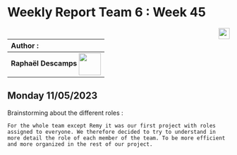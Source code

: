 # Weekly Report Team 6 : Week 45 

[<img src="https://www.presse-citron.net/app/uploads/2020/06/linkedin-logo.jpg"  width="25px" align=right>](https://www.linkedin.com/in/rapha%C3%ABl-descamps-201112293)


| Author :        |
| :-------------- |
| **Raphaël Descamps** <img src="https://ca.slack-edge.com/T019N8PRR7W-U05TNB290FJ-abc72bbf0d47-512" width="50px" align=center> |

## Monday 11/05/2023

Brainstorming about the different roles : 

    For the whole team except Remy it was our first project with roles assigned to everyone. We therefore decided to try to understand in more detail the role of each member of the team. To be more efficient and more organized in the rest of our project.